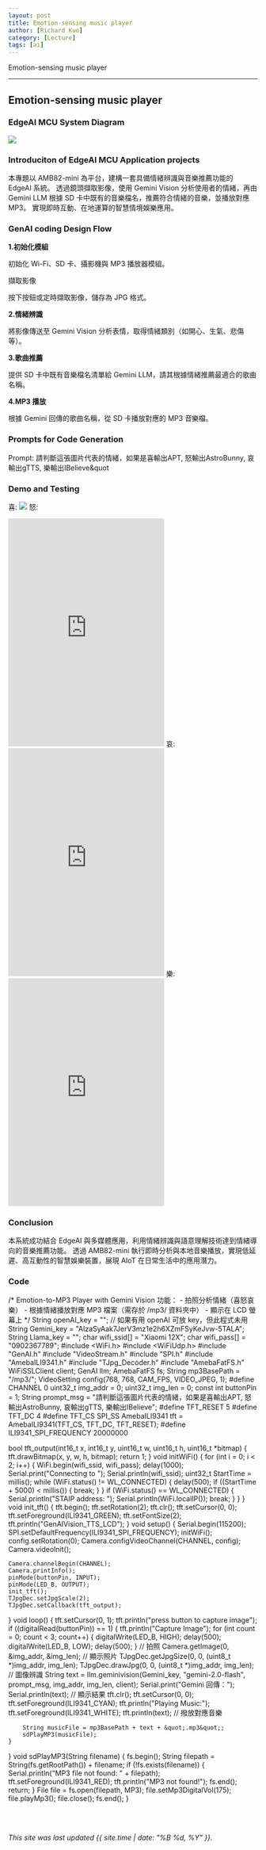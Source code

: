 ```yaml
---
layout: post
title: Emotion-sensing music player
author: [Richard Kuo]
category: [Lecture]
tags: [ai]
---
```


Emotion-sensing music player


---
## Emotion-sensing music player

### EdgeAI MCU System Diagram
![](https://github.com/peijia0809/MCU-project/blob/main/_posts/%E6%83%85%E7%B7%92%E6%84%9F%E7%9F%A5.jpg?raw=true)


### Introduciton of EdgeAI MCU Application projects 
本專題以 AMB82-mini 為平台，建構一套具備情緒辨識與音樂推薦功能的 EdgeAI 系統。
透過鏡頭擷取影像，使用 Gemini Vision 分析使用者的情緒，再由 Gemini LLM 根據 SD 卡中既有的音樂檔名，推薦符合情緒的音樂，並播放對應 MP3。
實現即時互動、在地運算的智慧情境娛樂應用。


### GenAI coding Design Flow
**1.初始化模組**

初始化 Wi-Fi、SD 卡、攝影機與 MP3 播放器模組。

擷取影像

按下按鈕或定時擷取影像，儲存為 JPG 格式。

**2.情緒辨識**

將影像傳送至 Gemini Vision 分析表情，取得情緒類別（如開心、生氣、悲傷等）。

**3.歌曲推薦**

提供 SD 卡中既有音樂檔名清單給 Gemini LLM，請其根據情緒推薦最適合的歌曲名稱。

**4.MP3 播放**

根據 Gemini 回傳的歌曲名稱，從 SD 卡播放對應的 MP3 音樂檔。

### Prompts for Code Generation
Prompt:
請判斷這張圖片代表的情緒，如果是喜輸出APT, 怒輸出AstroBunny, 哀輸出gTTS, 樂輸出IBelieve&quot


### Demo and Testing
喜:
![](https://github.com/peijia0809/MCU-project/blob/main/_posts/cdv_photo_17479310501(1)(1).jpg?raw=true)
怒:
<iframe width="315" height="460" src="https://www.youtube.com/embed/LZqWnEe04Is" title="怒" frameborder="0" allow="accelerometer; autoplay; clipboard-write; encrypted-media; gyroscope; picture-in-picture; web-share" referrerpolicy="strict-origin-when-cross-origin" allowfullscreen></iframe>
哀:
<iframe width="315" height="460" src="https://www.youtube.com/embed/0xQjPVIYdNM" title="哀" frameborder="0" allow="accelerometer; autoplay; clipboard-write; encrypted-media; gyroscope; picture-in-picture; web-share" referrerpolicy="strict-origin-when-cross-origin" allowfullscreen></iframe>
樂:
<iframe width="315" height="460" src="https://www.youtube.com/embed/3SlPfRxvroo" title="樂" frameborder="0" allow="accelerometer; autoplay; clipboard-write; encrypted-media; gyroscope; picture-in-picture; web-share" referrerpolicy="strict-origin-when-cross-origin" allowfullscreen></iframe>


### Conclusion
本系統成功結合 EdgeAI 與多媒體應用，利用情緒辨識與語意理解技術達到情緒導向的音樂推薦功能。
透過 AMB82-mini 執行即時分析與本地音樂播放，實現低延遲、高互動性的智慧娛樂裝置，展現 AIoT 在日常生活中的應用潛力。


### Code

/*
    Emotion-to-MP3 Player with Gemini Vision
    功能：
    - 拍照分析情緒（喜怒哀樂）
    - 根據情緒播放對應 MP3 檔案（需存於 /mp3/ 資料夾中）
    - 顯示在 LCD 螢幕上
*/
String openAI_key = &quot;&quot;;  // 如果有用 openAI 可放 key，但此程式未用
String Gemini_key = &quot;AIzaSyAak7JerV3mz1e2h6XZmFSyKeJvw-5TALA&quot;;
String Llama_key = &quot;&quot;;
char wifi_ssid[] = &quot;Xiaomi 12X&quot;;
char wifi_pass[] = &quot;0902367789&quot;;
#include &lt;WiFi.h&gt;
#include &lt;WiFiUdp.h&gt;
#include &quot;GenAI.h&quot;
#include &quot;VideoStream.h&quot;
#include &quot;SPI.h&quot;
#include &quot;AmebaILI9341.h&quot;
#include &quot;TJpg_Decoder.h&quot;
#include &quot;AmebaFatFS.h&quot;
WiFiSSLClient client;
GenAI llm;
AmebaFatFS fs;
String mp3BasePath = &quot;/mp3/&quot;;
VideoSetting config(768, 768, CAM_FPS, VIDEO_JPEG, 1);
#define CHANNEL 0
uint32_t img_addr = 0;
uint32_t img_len = 0;
const int buttonPin = 1;
String prompt_msg = &quot;請判斷這張圖片代表的情緒，如果是喜輸出APT, 怒輸出AstroBunny, 哀輸出gTTS, 樂輸出IBelieve&quot;;
#define TFT_RESET 5
#define TFT_DC    4
#define TFT_CS    SPI_SS
AmebaILI9341 tft = AmebaILI9341(TFT_CS, TFT_DC, TFT_RESET);
#define ILI9341_SPI_FREQUENCY 20000000

bool tft_output(int16_t x, int16_t y, uint16_t w, uint16_t h, uint16_t
*bitmap) {
    tft.drawBitmap(x, y, w, h, bitmap);
    return 1;
}
void initWiFi() {
    for (int i = 0; i &lt; 2; i++) {
        WiFi.begin(wifi_ssid, wifi_pass);
        delay(1000);
        Serial.print(&quot;Connecting to &quot;);
        Serial.println(wifi_ssid);
        uint32_t StartTime = millis();
        while (WiFi.status() != WL_CONNECTED) {
            delay(500);
            if ((StartTime + 5000) &lt; millis()) {
                break;
            }
        }
        if (WiFi.status() == WL_CONNECTED) {
            Serial.println(&quot;STAIP address: &quot;);
            Serial.println(WiFi.localIP());
            break;
        }
    }
}
void init_tft() {
    tft.begin();
    tft.setRotation(2);
    tft.clr();
    tft.setCursor(0, 0);
    tft.setForeground(ILI9341_GREEN);
    tft.setFontSize(2);
    tft.println(&quot;GenAIVision_TTS_LCD&quot;);
}
void setup() {
    Serial.begin(115200);
    SPI.setDefaultFrequency(ILI9341_SPI_FREQUENCY);
    initWiFi();
    config.setRotation(0);
    Camera.configVideoChannel(CHANNEL, config);
    Camera.videoInit();

    Camera.channelBegin(CHANNEL);
    Camera.printInfo();
    pinMode(buttonPin, INPUT);
    pinMode(LED_B, OUTPUT);
    init_tft();
    TJpgDec.setJpgScale(2);
    TJpgDec.setCallback(tft_output);
}
void loop() {
    tft.setCursor(0, 1);
    tft.println(&quot;press button to capture image&quot;);
    if ((digitalRead(buttonPin)) == 1) {
        tft.println(&quot;Capture Image&quot;);
        for (int count = 0; count &lt; 3; count++) {
            digitalWrite(LED_B, HIGH);
            delay(500);
            digitalWrite(LED_B, LOW);
            delay(500);
        }
        // 拍照
        Camera.getImage(0, &amp;img_addr, &amp;img_len);
        // 顯示照片
        TJpgDec.getJpgSize(0, 0, (uint8_t *)img_addr, img_len);
        TJpgDec.drawJpg(0, 0, (uint8_t *)img_addr, img_len);
        // 圖像辨識
        String text = llm.geminivision(Gemini_key, &quot;gemini-2.0-flash&quot;,
prompt_msg, img_addr, img_len, client);
        Serial.print(&quot;Gemini 回傳：&quot;);
        Serial.println(text);
        // 顯示結果
        tft.clr();
        tft.setCursor(0, 0);
        tft.setForeground(ILI9341_CYAN);
        tft.println(&quot;Playing Music:&quot;);
        tft.setForeground(ILI9341_WHITE);
        tft.println(text);
        // 撥放對應音樂

        String musicFile = mp3BasePath + text + &quot;.mp3&quot;;
        sdPlayMP3(musicFile);
    }
}
void sdPlayMP3(String filename) {
    fs.begin();
    String filepath = String(fs.getRootPath()) + filename;
    if (!fs.exists(filename)) {
        Serial.println(&quot;MP3 file not found: &quot; + filepath);
        tft.setForeground(ILI9341_RED);
        tft.println(&quot;MP3 not found!&quot;);
        fs.end();
        return;
    }
    File file = fs.open(filepath, MP3);
    file.setMp3DigitalVol(175);
    file.playMp3();
    file.close();
    fs.end();
}


<br>
<br>

*This site was last updated {{ site.time | date: "%B %d, %Y" }}.*



